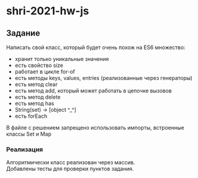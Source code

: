 # shri-2021-hw-js

## Задание

Написать свой класс, который будет очень похож на ES6 множество:

- хранит только уникальные значения
- есть свойство size
- работает в цикле for-of
- есть методы keys, values, entries (реализованные через генераторы)
- есть метод clear
- есть метод add, который может работать в цепочке вызовов
- есть метод delete
- есть метод has
- String(set) -> [object ^_^]
- есть forEach

В файле с решением запрещено использовать импорты, встроенные классы Set и Map

### Реализация

Алгоритмически класс реализован через массив.   
Добавлены тесты для проверки пунктов задания.   
